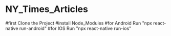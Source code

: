 # NY_Times_Articles

#first Clone the Project 
#install Node_Modules
#for Android Run "npx react-native run-android"
#for IOS Run "npx react-native run-ios"